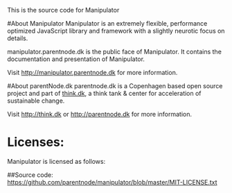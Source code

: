 This is the source code for Manipulator

#About Manipulator
Manipulator is an extremely flexible, performance optimized JavaScript library and framework with a slightly neurotic focus on details. 

manipulator.parentnode.dk is the public face of Manipulator. It contains the documentation and presentation of Manipulator.

Visit http://manipulator.parentnode.dk for more information.

#About parentNode.dk
parentnode.dk is a Copenhagen based open source project and part of [think.dk](http://think.dk), a think tank & center for acceleration of sustainable change. 

Visit http://think.dk or http://parentnode.dk for more information.

# Licenses:
Manipulator is licensed as follows:

##Source code:
https://github.com/parentnode/manipulator/blob/master/MIT-LICENSE.txt
